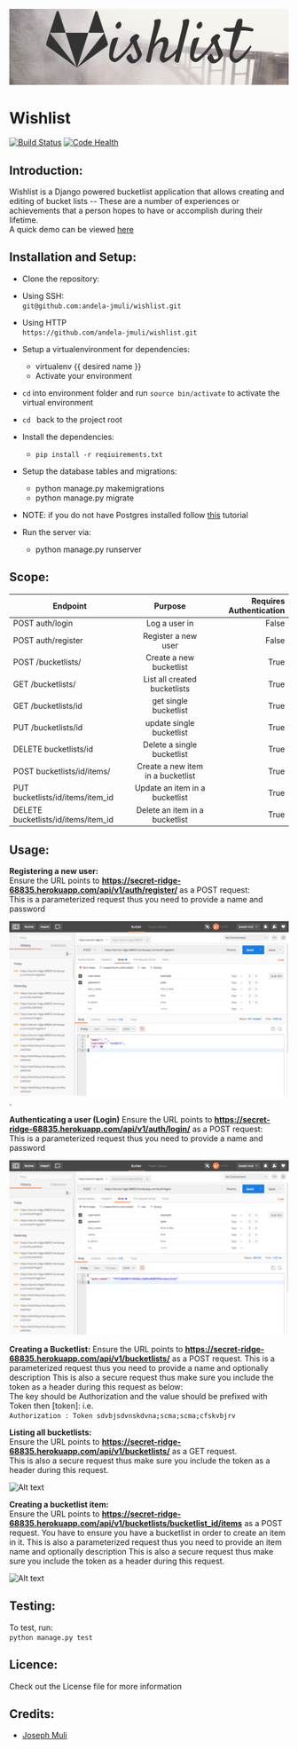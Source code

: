 
![Alt text](./source/wish.png?raw=true "Optional Title") 

# Wishlist
[![Build Status](https://travis-ci.org/andela-jmuli/wishlist.svg?branch=api-endpoints)](https://travis-ci.org/andela-jmuli/wishlist)
[![Code Health](https://landscape.io/github/andela-jmuli/wishlist/develop/landscape.svg?style=flat)](https://landscape.io/github/andela-jmuli/wishlist/develop)


## Introduction:
Wishlist is a Django powered bucketlist application that allows creating and editing of bucket lists -- These are a number of experiences or achievements that a person hopes to have or accomplish during their lifetime.  
A quick demo can be viewed [here](https://youtu.be/Lida5BWogj4)


## Installation and Setup:



* Clone the repository:
 * Using SSH:  
    ``` git@github.com:andela-jmuli/wishlist.git ```

 * Using HTTP  
    ``` https://github.com/andela-jmuli/wishlist.git ```
* Setup a virtualenvironment for dependencies:
    * virtualenv {{ desired name }}
    * Activate your environment
* ``` cd ``` into environment folder and run ``` source bin/activate ``` to activate the virtual environment

* ```cd ``` back to the project root

* Install the dependencies:
    * ``` pip install -r reqiuirements.txt ```


* Setup the database tables and migrations:  

    * python manage.py makemigrations
    * python manage.py migrate

* NOTE: if you do not have Postgres installed follow [this](https://github.com/josephmuli/Django-Notes/blob/master/Postgress-Nginx-Gunicorn-Django.md) tutorial

* Run the server via:
    * python manage.py runserver




## Scope:  
 

| Endpoint        | Purpose           | Requires Authentication |
| ------------- |:-------------:| -------------:|
| POST auth/login    | Log a user in | False |
| POST auth/register     | Register a new user | False |
| POST /bucketlists/ | Create a new bucketlist   | True |
| GET /bucketlists/      | List all created bucketlists | True |
| GET /bucketlists/id     | get single bucketlist | True |
| PUT /bucketlists/id | update single bucketlist | True |
| DELETE bucketlists/id      | Delete a single bucketlist | True |
| POST bucketlists/id/items/      | Create a new item in a bucketlist | True |
| PUT bucketlists/id/items/item_id | Update an item in a bucketlist | True |
| DELETE bucketlists/id/items/item_id      | Delete an item in a bucketlist | True |

## Usage:
**Registering a new user:**  
Ensure the URL points to **https://secret-ridge-68835.herokuapp.com/api/v1/auth/register/** as a POST request:  
This is a parameterized request thus you need to provide a name and password

![Alt text](./source/register.png?raw=true "Optional Title") .

**Authenticating a user (Login)**
Ensure the URL points to **https://secret-ridge-68835.herokuapp.com/api/v1/auth/login/** as a POST request:  
This is a parameterized request thus you need to provide a name and password

![Alt text](./source/login.png?raw=true "Optional Title")

**Creating a Bucketlist:**
Ensure the URL points to **https://secret-ridge-68835.herokuapp.com/api/v1/bucketlists/** as a POST request.
This is a parameterized request thus you need to provide a name and optionally description
This is also a secure request thus make sure you include the token as a header during this request as below:  
The key should be Authorization and the value should be prefixed with Token then [token]: i.e.  
``` Authorization : Token sdvbjsdvnskdvna;scma;scma;cfskvbjrv ```  



**Listing all bucketlists:**  
Ensure the URL points to **https://secret-ridge-68835.herokuapp.com/api/v1/bucketlists/** as a GET request.  
This is also a secure request thus make sure you include the token as a header during this request.  

![Alt text](./source/get_bucketlists.png?raw=true "Optional Title")

**Creating a bucketlist item:**  
Ensure the URL points to **https://secret-ridge-68835.herokuapp.com/api/v1/bucketlists/bucketlist_id/items** as a POST request.
You have to ensure you have a bucketlist in order to create an item in it.
This is also a parameterized request thus you need to provide an item name and optionally description
This is also a secure request thus make sure you include the token as a header during this request.

![Alt text](./source/create_items.png?raw=true "Optional Title")



## Testing:  
 To test, run:  
     ``` python manage.py test ```

## Licence:
Check out the License file for more information

## Credits:
* [Joseph Muli](github.com/andela-jmuli)
